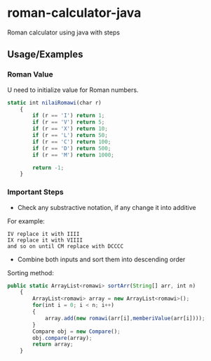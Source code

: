 # roman-calculator-java
Roman calculator using java with steps

## Usage/Examples
### Roman Value
U need to initialize value for Roman numbers.
```javascript
static int nilaiRomawi(char r)
	{
	    if (r == 'I') return 1;
	    if (r == 'V') return 5;
	    if (r == 'X') return 10;
	    if (r == 'L') return 50;
	    if (r == 'C') return 100;
	    if (r == 'D') return 500;
	    if (r == 'M') return 1000;

	    return -1;
	}
```

### Important Steps
- Check any substractive notation, if any change it into additive

For example:
```
IV replace it with IIII
IX replace it with VIIII
and so on until CM replace with DCCCC
```

- Combine both inputs and sort them into descending order

Sorting method:
```js
public static ArrayList<romawi> sortArr(String[] arr, int n)
	{
	    ArrayList<romawi> array = new ArrayList<romawi>();
	    for(int i = 0; i < n; i++)
	    {
	    	array.add(new romawi(arr[i],memberiValue(arr[i])));
	    }
	    Compare obj = new Compare();
	    obj.compare(array);
	    return array;
	}
```